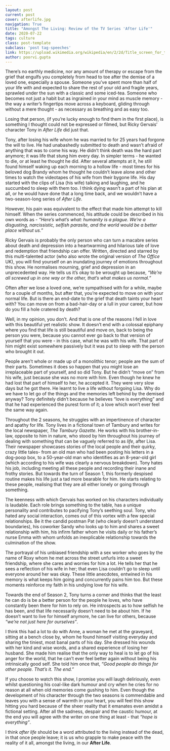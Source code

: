 ```yaml
---
layout: post
current: post
cover: afterlife.jpg
navigation: True
title: "Amongst The Living: Review of the TV Series 'After Life'"
date: 2020-07-22
tags: culture
class: post-template
subclass: 'post tag-speeches'
link: https://upload.wikimedia.org/wikipedia/en/2/2d/Title_screen_for_the_Netflix_series%2C_After_Life.png
author: poorvi.gupta
--- 
```

There’s no earthly medicine, nor any amount of therapy or escape from the grief that engulfs you completely from head to toe after the demise of a loved one, especially a spouse. Someone you’ve spent more than half of your life with and expected to share the rest of your old and fragile years, sprawled under the sun with a classic and some iced-tea. Someone who becomes not just a habit but as ingrained in your mind as muscle memory - the way a writer’s fingertips move across a keyboard, gliding through without a mere thought - as necessary as breathing and as easy too.

Losing that person, (if you’re lucky enough to find them in the first place), is something I thought could not be expressed or filmed, but Ricky Gervais’ character Tony in *After Life* did just that.

Tony, after losing his wife whom he was married to for 25 years had forgone the will to live. He had unabashedly submitted to death and wasn’t afraid of anything that was to come his way. He didn’t think death was the hard part anymore; it was life that stung him every day. In simpler terms - he wanted to die, or at least he thought he did. After several attempts at it, he still found himself waking up each morning to a hollow life - most times for his beloved dog Brandy whom he thought he couldn’t leave alone and other times to watch the videotapes of his wife from their bygone life. His day started with the clips of Lisa (his wife) talking and laughing, and he succumbed to sleep with them too. I think dying wasn’t a part of his plan at all, or he would have done that a long time back, and we wouldn’t have a two-season-long series of *After Life*.

However, his pain was equivalent to the effect that made him attempt to kill himself. When the series commenced, his attitude could be described in his own words as - *“Here’s what’s what: humanity is a plague. We’re a disgusting, narcissistic, selfish parasite, and the world would be a better place without us.”*

Ricky Gervais is probably the only person who can turn a macabre series about death and depression into a heartwarming and hilarious tale of love and redemption that friendship can offer. Written, directed and starred by this multi-talented actor (who also wrote the original version of *The Office* UK), you will find yourself on an inundating journey of emotions throughout this show. He normalises mourning, grief and depression in an unprecedented way. He tells us it’s okay to be wrought up because, *“We’re all screwed up in one way or the other, that’s what makes us normal.”*

Often after we lose a loved one, we’re sympathised with for a while, maybe for a couple of months, but after that, you’re expected to move on with your normal life. But is there an end-date to the grief that death taints your heart with? You can move on from a bad-hair-day or a lull in your career, but how do you fill a hole cratered by death?

Well, in my opinion, you don’t. And that is one of the reasons I fell in love with this beautiful yet realistic show. It doesn’t end with a colossal epiphany where you find that life is still beautiful and move on, back to being the person you were, because you cannot ever go back to that version of yourself that you were - in this case, what he was with his wife. That part of him might exist somewhere passively but it was put to sleep with the person who brought it out.

People aren’t whole or made up of a monolithic tenor; people are the sum of their parts. Sometimes it does so happen that you might lose an irreplaceable part of yourself, and so did Tony. But he didn’t “move on” from his wife, just because she was no more with him. Even though he knew he had lost that part of himself to her, he accepted it. They were very slow days but he got there. He learnt to live a life without forgoing Lisa. Why do we have to let go of the things and the memories left behind by the demised anyway? Tony definitely didn’t because he believes “love is everything”  and that he had experienced the purest form of it; a love which won’t ever feel the same way again.

Throughout the 2 seasons, he struggles with an impertinence of character and apathy for life. Tony lives in a fictional town of Tambury and writes for the local newspaper, *The Tambury Gazette*. He works with his brother-in-law, opposite to him in nature, who stood by him throughout his journey of dealing with something that can be vaguely referred to as *life*, after Lisa. Their newspaper showcases stories of the local people and their quirky, crazy little tales- from an old man who had been posting his letters in a dog-poop box, to a 50-year-old man who identifies as an 8-year-old girl (which according to his wife was clearly a nervous breakdown). Tony hates his job, including meeting all these people and recording their inane and frothy stories. But towards the turn of Season 1, this formerly despised routine makes his life just a tad more bearable for him. He starts relating to these people, realising that they are all either lonely or going through something.

The keenness with which Gervais has worked on his characters individually is laudable. Each role brings something to the table, has a unique personality and contributes to pacifying Tony’s seething soul. Tony, who hated any social interaction, comes out of this vortex with a few special relationships. Be it the candid postman Pat (who clearly doesn’t understand boundaries), his coworker Sandy who looks up to him and shares a sweet relationship with him, his infirm father whom he visits daily or his father’s nurse Emma with whom unfolds an inexplicable relationship towards the culmination of the show.

The portrayal of his unbiased friendship with a sex worker who goes by the name of Roxy whom he met across the street unfurls into a sweet friendship, where she cares and worries for him a lot. He tells her that he sees a reflection of his wife in her; that even Lisa couldn’t go to sleep until everyone around her was okay. These little anecdotes, entwined in his memory is what keeps him going and concurrently pains him too. But these moments reinforce my faith in his undying love for his wife.

Towards the end of Season 2, Tony turns a corner and thinks that the least he can do is be a better person for the people he loves, who have constantly been there for him to rely on. He introspects as to how selfish he has been, and that life necessarily doesn’t need to be about him. If he doesn’t want to live for himself anymore, he can live for others, because *“we’re not just here for ourselves”*.

I think this had a lot to do with Anne, a woman he met at the graveyard, sitting at a bench close by, whom he found himself visiting everyday and sharing the tiniest, most banal parts of his day. She dressed his wounds with her kind and wise words, and a shared experience of losing her husband. She made him realise that the only way to heal is to let go of his anger for the world, that he can’t ever feel better again without being his intrinsically good self. She told him once that, *“Good people do things for other people. That’s it. The end.”*

If you choose to watch this show, I promise you will laugh deliriously, even whilst questioning his coal-like dark humour and cry when he cries for no reason at all when old memories come gushing to him. Even though the development of his character through the two seasons is commendable and leaves you with a sense of warmth in your heart, you will feel this show hitting you hard because of the sheer reality that it emanates even amidst a fictional setting. After all the sadness, despair and the caustic humour, at the end you will agree with the writer on one thing at least - that *“hope is everything”*.

I think *after life* should be a word attributed to the living instead of the dead, in that once people leave; it is us who grapple to make peace with the reality of it all, amongst the living, in our **After Life**.
